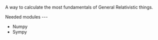 A way to calculate the most fundamentals of General Relativistic things.

Needed modules ---
            <ul>
               <li>Numpy</li> 
               <li>Sympy</li>
            </ul>
